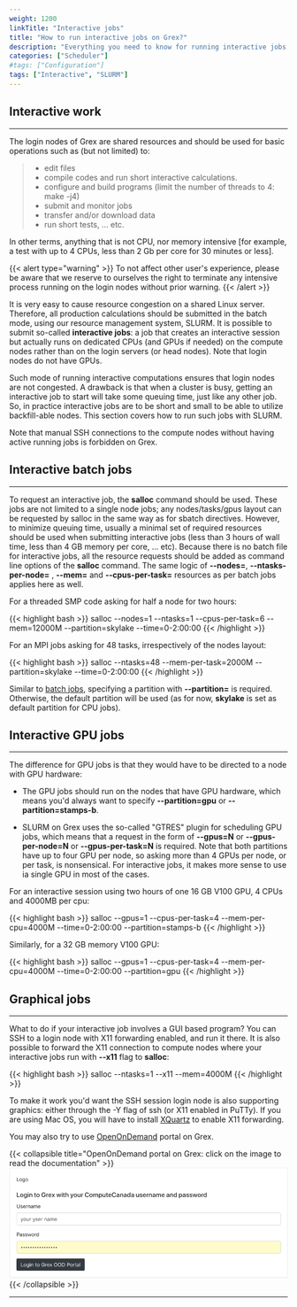 ```yaml
---
weight: 1200
linkTitle: "Interactive jobs"
title: "How to run interactive jobs on Grex?"
description: "Everything you need to know for running interactive jobs on Grex."
categories: ["Scheduler"]
#tags: ["Configuration"]
tags: ["Interactive", "SLURM"]
---
```


## Interactive work
---

The login nodes of Grex are shared resources and should be used for basic operations such as (but not limited) to:

> * edit files
> * compile codes and run short interactive calculations.
> * configure and build programs (limit the number of threads to 4: make -j4)
> * submit and monitor jobs
> * transfer and/or download data
> * run short tests, ... etc. 

In other terms, anything that is not CPU, nor memory intensive [for example, a test with up to 4 CPUs, less than 2 Gb per core for 30 minutes or less].

{{< alert type="warning" >}}
To not affect other user's experience, please be aware that we reserve to ourselves the right to terminate any intensive process running on the login nodes without prior warning.
{{< /alert >}}

It is very easy to cause resource congestion on a shared Linux server. Therefore, all production calculations should be submitted in the batch mode, using our resource management system, SLURM. It is possible to submit so-called __interactive jobs__: a job that creates an interactive session but actually runs on dedicated CPUs (and GPUs if needed) on the compute nodes rather than on the login servers (or head nodes). Note that login nodes do not have GPUs.

Such mode of running interactive computations ensures that login nodes are not congested. A drawback is that when a cluster is busy, getting an interactive job to start will take some queuing time, just like any other job. So, in practice interactive jobs are to be short and small to be able to utilize backfill-able nodes. This section covers how to run such jobs with SLURM.

Note that manual SSH connections to the compute nodes without having active running jobs is forbidden on Grex.

## Interactive batch jobs
---

To request an interactive job, the **salloc** command should be used. These jobs are not limited to a single node jobs; any nodes/tasks/gpus layout can be requested by salloc in the same way as for sbatch directives. However, to minimize queuing time, usually a minimal set of required resources should be used when submitting interactive jobs (less than 3 hours of wall time, less than 4 GB memory per core, ... etc). Because there is no batch file for interactive jobs, all the resource requests should be added as command line options of the **salloc** command. The same logic of __-\-nodes=__,  __-\-ntasks-per-node=__ , __-\-mem=__ and __-\-cpus-per-task=__ resources as per batch jobs applies here as well.

For a threaded SMP code asking for half a node for two hours:

{{< highlight bash >}}
salloc --nodes=1 --ntasks=1 --cpus-per-task=6 --mem=12000M --partition=skylake --time=0-2:00:00
{{< /highlight >}}

For an MPI jobs asking for 48 tasks, irrespectively of the nodes layout: 

{{< highlight bash >}}
salloc  --ntasks=48 --mem-per-task=2000M --partition=skylake --time=0-2:00:00
{{< /highlight >}}

Similar to [batch jobs](running-jobs), specifying a partition with __-\-partition=__ is required. Otherwise, the default partition will be used (as for now, **skylake** is set as default partition for CPU jobs).

<!-- AK: the default partition for interactive CPU jobs is compute. -->

## Interactive GPU jobs
---

The difference for GPU jobs is that they would have to be directed to a node with GPU hardware:

* The GPU jobs should run on the nodes that have GPU hardware, which means you'd always want to specify __-\-partition=gpu__ or __-\-partition=stamps-b__.

* SLURM on Grex uses the so-called "GTRES" plugin for scheduling GPU jobs, which means that a request in the form of __-\-gpus=N__ or __-\-gpus-per-node=N__ or __-\-gpus-per-task=N__ is required. Note that both partitions have up to four GPU per node, so asking more than 4 GPUs per node, or per task, is nonsensical. For interactive jobs, it makes more sense to use ia single GPU in most of the cases.

For an interactive session using two hours of one 16 GB V100 GPU, 4 CPUs and 4000MB per cpu:

{{< highlight bash >}}
salloc --gpus=1 --cpus-per-task=4 --mem-per-cpu=4000M --time=0-2:00:00 --partition=stamps-b
{{< /highlight >}}

Similarly, for a 32 GB memory V100 GPU:

{{< highlight bash >}}
salloc --gpus=1 --cpus-per-task=4 --mem-per-cpu=4000M --time=0-2:00:00 --partition=gpu
{{< /highlight >}}

## Graphical jobs
---

What to do if your interactive job involves a GUI based program? You can SSH to a login node with X11 forwarding enabled, and run it there. It is also possible to forward the X11 connection to compute nodes where your interactive jobs run with __-\-x11__ flag to **salloc**:

{{< highlight bash >}}
salloc --ntasks=1 --x11 --mem=4000M
{{< /highlight >}}

To make it work you'd want the SSH session login node is also supporting graphics: either through the -Y flag of ssh (or X11 enabled in PuTTy). If you are using Mac OS, you will have to install [XQuartz](https://www.xquartz.org/) to enable X11 forwarding.

You may also try to use [OpenOnDemand](/ood) portal on Grex.

{{< collapsible title="OpenOnDemand portal on Grex: click on the image to read the documentation" >}}
[![](/ood/loginpage.png)](/ood)
{{< /collapsible >}}

---

<!-- {{< treeview display="tree" />}} -->

<!-- Changes and update:
* Last revision: Aug 28, 2024. 
-->
